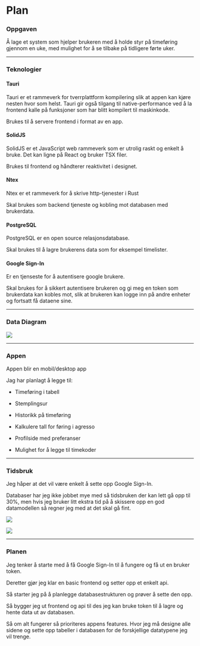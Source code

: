 # Plan

### Oppgaven

Å lage et system som hjelper brukeren med å holde styr på timeføring gjennom en uke, med mulighet for å se tilbake på tidligere førte uker.

---

### Teknologier

#### Tauri

Tauri er et rammeverk for tverrplattform kompilering slik at appen kan kjøre nesten hvor som helst. Tauri gir også tilgang til native-performance ved å la frontend kalle på funksjoner som har blitt kompilert til maskinkode.

Brukes til å servere frontend i format av en app.

#### SolidJS

SolidJS er et JavaScript web rammeverk som er utrolig raskt og enkelt å bruke. Det kan ligne på React og bruker TSX filer.

Brukes til frontend og håndterer reaktivitet i designet.

#### Ntex

Ntex er et rammeverk for å skrive http-tjenester i Rust

Skal brukes som backend tjeneste og kobling mot databasen med brukerdata.

#### PostgreSQL

PostgreSQL er en open source relasjonsdatabase.

Skal brukes til å lagre brukerens data som for eksempel timelister.

#### Google Sign-In

Er en tjenseste for å autentisere google brukere.

Skal brukes for å sikkert autentisere brukeren og gi meg en token som brukerdata kan kobles mot, slik at brukeren kan logge inn på andre enheter og fortsatt få dataene sine.

---

### Data Diagram

[![](https://mermaid.ink/img/pako:eNpVkV1PgzAUhv9Kc640wgQEBlyYAEuWmZnM4ZVgTB0da4R2ljZ-EP67hX1k9qI95-1z3jbndLDhJYEIKoH3O7RcF6xV74fkGStBUT4erwVDesV5xmtaPmTHnLByDC6q5ukK5Xo7Ekm-Vq1E8WpxFNL8asVbWQmSPS2vD-JoU7BZN-e8qgnKaMXMBesHMUamqVoi3iT_IAzdIEE-FWmlad6jpGCJvi6xxEMan3hU84oyNGgzbfvP4QwOlRWRt1Jg1m65aNDgg76o3KEzmQ5kevFGAgY0RDSYlrpr3fD9AuSONKSASIcl2WJVywIK1msUK8mzH7aBSApFDFB7bURmFOtmNRBtcd1qdY_ZC-fNCdIpRB18Q2R79iS8C-zAm1quE4aWb8APRI6rZdfyPNv1HS_wnd6A39HAmkytaahR3_Fd3w1c1wBSUsnF42HO47j7P9gSnJA?type=png)](https://mermaid.live/edit#pako:eNpVkV1PgzAUhv9Kc640wgQEBlyYAEuWmZnM4ZVgTB0da4R2ljZ-EP67hX1k9qI95-1z3jbndLDhJYEIKoH3O7RcF6xV74fkGStBUT4erwVDesV5xmtaPmTHnLByDC6q5ukK5Xo7Ekm-Vq1E8WpxFNL8asVbWQmSPS2vD-JoU7BZN-e8qgnKaMXMBesHMUamqVoi3iT_IAzdIEE-FWmlad6jpGCJvi6xxEMan3hU84oyNGgzbfvP4QwOlRWRt1Jg1m65aNDgg76o3KEzmQ5kevFGAgY0RDSYlrpr3fD9AuSONKSASIcl2WJVywIK1msUK8mzH7aBSApFDFB7bURmFOtmNRBtcd1qdY_ZC-fNCdIpRB18Q2R79iS8C-zAm1quE4aWb8APRI6rZdfyPNv1HS_wnd6A39HAmkytaahR3_Fd3w1c1wBSUsnF42HO47j7P9gSnJA)

---

### Appen

Appen blir en mobil/desktop app

Jag har planlagt å legge til:

- Timeføring i tabell

- Stemplingsur

- Historikk på timeføring

- Kalkulere tall for føring i agresso

- Profilside med preferanser

- Mulighet for å legge til timekoder

---

### Tidsbruk

Jeg håper at det vil være enkelt å sette opp Google Sign-In.

Databaser har jeg ikke jobbet mye med så tidsbruken der kan lett gå opp til 30%, men hvis jeg bruker litt ekstra tid på å skissere opp en god datamodellen så regner jeg med at det skal gå fint.

[![](https://mermaid.ink/img/pako:eNo9kE9rwzAMxb9K0Dkrjmvnj2-DspHDYNDb8MWt1dQssYPjwLqQ7z4tI9NJ76enh9AC12ARFIwOs-RSj1lrEfuehJ0ucf7UPqPS8BKDT-ithkxlQu74-b3dyJHt5GSSuZgJN8z_8WsIHaWfXeefWr8NKQRyGDAOxlm6Yfn1akh3HGhbUWvxZuY-adB-JauZUzg__BVUijPmMI_WJDw500UzgLqZfiI6Gv8RwrCbSIJa4AtUIYtDc6yLWlZM8KZhZQ4PUFwQFkzKQpRc1iVfc_jeAtihYlVD1pKXohS1EDmgdSnEt7-vbc9bfwBjTV_B?type=png)](https://mermaid.live/edit#pako:eNo9kE9rwzAMxb9K0Dkrjmvnj2-DspHDYNDb8MWt1dQssYPjwLqQ7z4tI9NJ76enh9AC12ARFIwOs-RSj1lrEfuehJ0ucf7UPqPS8BKDT-ithkxlQu74-b3dyJHt5GSSuZgJN8z_8WsIHaWfXeefWr8NKQRyGDAOxlm6Yfn1akh3HGhbUWvxZuY-adB-JauZUzg__BVUijPmMI_WJDw500UzgLqZfiI6Gv8RwrCbSIJa4AtUIYtDc6yLWlZM8KZhZQ4PUFwQFkzKQpRc1iVfc_jeAtihYlVD1pKXohS1EDmgdSnEt7-vbc9bfwBjTV_B)

[![](https://mermaid.ink/img/pako:eNo9kMFuhCAQhl-FzNlukEVUbk02bTw0abK3hgu7zLpEBYOYdGt891I3dk7M938MZBa4eoMgYbRIoo09kqbrkFiD2PeJmOkS5k45kkrBW_AuojMKiCTHYsevn81G2D856agvesKnSHf87n2bnjjb1r00bgvzFEIGA4ZBW5N-svzJCuIdh3RdpqPBm577qEC5Nal6jv78cFeQMcyYwTwaHfFkdRv0APKm-ynRUbsv74ddSi3IBb5B5kV-qI9VXhUl5ayuqcjgAZLxhDktipwLVlSCrRn8bAPooaRlnVTBBBe84jwDNDb68PHc3bbC9RfxQmG1?type=png)](https://mermaid.live/edit#pako:eNo9kMFuhCAQhl-FzNlukEVUbk02bTw0abK3hgu7zLpEBYOYdGt891I3dk7M938MZBa4eoMgYbRIoo09kqbrkFiD2PeJmOkS5k45kkrBW_AuojMKiCTHYsevn81G2D856agvesKnSHf87n2bnjjb1r00bgvzFEIGA4ZBW5N-svzJCuIdh3RdpqPBm577qEC5Nal6jv78cFeQMcyYwTwaHfFkdRv0APKm-ynRUbsv74ddSi3IBb5B5kV-qI9VXhUl5ayuqcjgAZLxhDktipwLVlSCrRn8bAPooaRlnVTBBBe84jwDNDb68PHc3bbC9RfxQmG1)

---

### Planen

Jeg tenker å starte med å få Google Sign-In til å fungere og få ut en bruker token.

Deretter gjør jeg klar en basic frontend og setter opp et enkelt api.

Så starter jeg på å planlegge databasestrukturen og prøver å sette den opp.

Så bygger jeg ut frontend og api til des jeg kan bruke token til å lagre og hente data ut av databasen.

Så om alt fungerer så prioriteres appens features. Hvor jeg må designe alle sidene og sette opp tabeller i databasen for de forskjellige datatypene jeg vil trenge.
